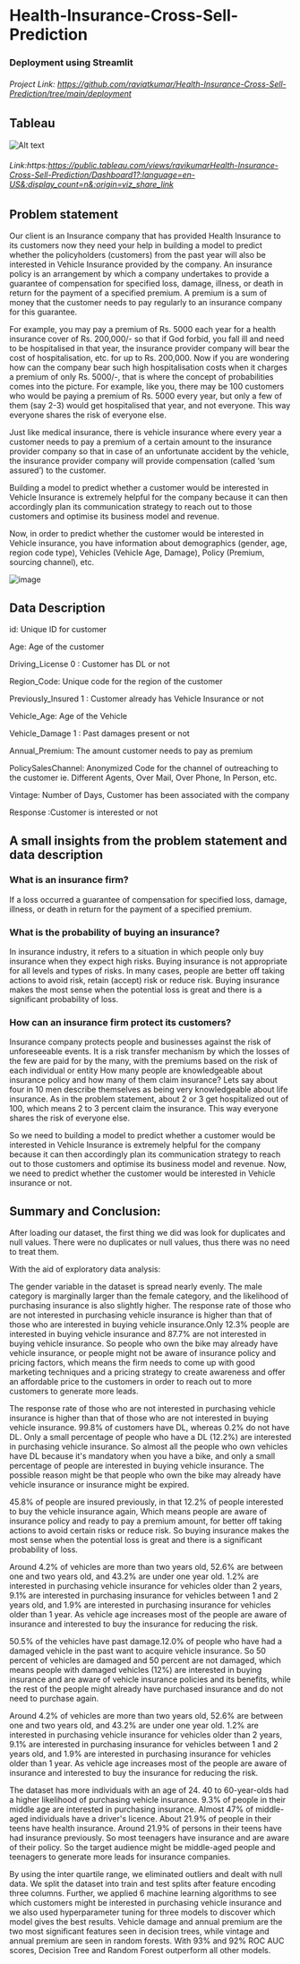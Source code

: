 
# Health-Insurance-Cross-Sell-Prediction

### Deployment using Streamlit
###### Project Link: https://github.com/raviatkumar/Health-Insurance-Cross-Sell-Prediction/tree/main/deployment

## Tableau
![Alt text](https://raw.githubusercontent.com/raviatkumar/Health-Insurance-Cross-Sell-Prediction/main/Image/tableauhealth.PNG)

###### Link:https:https://public.tableau.com/views/ravikumarHealth-Insurance-Cross-Sell-Prediction/Dashboard1?:language=en-US&:display_count=n&:origin=viz_share_link


## Problem statement

Our client is an Insurance company that has provided Health Insurance to its customers now they need your help in building a model to predict whether the policyholders (customers) from the past year will also be interested in Vehicle Insurance provided by the company. An insurance policy is an arrangement by which a company undertakes to provide a guarantee of compensation for specified loss, damage, illness, or death in return for the payment of a specified premium. A premium is a sum of money that the customer needs to pay regularly to an insurance company for this guarantee.

For example, you may pay a premium of Rs. 5000 each year for a health insurance cover of Rs. 200,000/- so that if God forbid, you fall ill and need to be hospitalised in that year, the insurance provider company will bear the cost of hospitalisation, etc. for up to Rs. 200,000. Now if you are wondering how can the company bear such high hospitalisation costs when it charges a premium of only Rs. 5000/-, that is where the concept of probabilities comes into the picture. For example, like you, there may be 100 customers who would be paying a premium of Rs. 5000 every year, but only a few of them (say 2-3) would get hospitalised that year, and not everyone. This way everyone shares the risk of everyone else.

Just like medical insurance, there is vehicle insurance where every year a customer needs to pay a premium of a certain amount to the insurance provider company so that in case of an unfortunate accident by the vehicle, the insurance provider company will provide compensation (called ‘sum assured’) to the customer.

Building a model to predict whether a customer would be interested in Vehicle Insurance is extremely helpful for the company because it can then accordingly plan its communication strategy to reach out to those customers and optimise its business model and revenue.

Now, in order to predict whether the customer would be interested in Vehicle insurance, you have information about demographics (gender, age, region code type), Vehicles (Vehicle Age, Damage), Policy (Premium, sourcing channel), etc.

![image](https://user-images.githubusercontent.com/125804537/226084035-86a72bdb-a64b-4cd4-b10b-81e56acdcc41.png)

## Data Description

id: Unique ID for customer

Age: Age of the customer

Driving_License 0 : Customer has DL or not

Region_Code: Unique code for the region of the customer

Previously_Insured 1 : Customer already has Vehicle Insurance or not

Vehicle_Age: Age of the Vehicle

Vehicle_Damage 1 : Past damages present or not

Annual_Premium: The amount customer needs to pay as premium

PolicySalesChannel: Anonymized Code for the channel of outreaching to the customer ie. Different Agents, Over Mail, Over Phone, In Person, etc.

Vintage: Number of Days, Customer has been associated with the company

Response :Customer is interested or not
## A small insights from the problem statement and data description

### What is an insurance firm?

If a loss occurred a guarantee of compensation for specified loss, damage, illness, or death in return for the payment of a specified premium.

### What is the probability of buying an insurance?

In insurance industry, it refers to a situation in which people only buy insurance when they expect high risks. Buying insurance is not appropriate for all levels and types of risks. In many cases, people are better off taking actions to avoid risk, retain (accept) risk or reduce risk. Buying insurance makes the most sense when the potential loss is great and there is a significant probability of loss.

### How can an insurance firm protect its customers?

Insurance company protects people and businesses against the risk of unforeseeable events. It is a risk transfer mechanism by which the losses of the few are paid for by the many, with the premiums based on the risk of each individual or entity
How many people are knowledgeable about insurance policy and how many of them claim insurance?
Lets say about four in 10 men describe themselves as being very knowledgeable about life insurance. As in the problem statement, about 2 or 3 get hospitalized out of 100, which means 2 to 3 percent claim the insurance. This way everyone shares the risk of everyone else.

So we need to building a model to predict whether a customer would be interested in Vehicle Insurance is extremely helpful for the company because it can then accordingly plan its communication strategy to reach out to those customers and optimise its business model and revenue. Now, we need to predict whether the customer would be interested in Vehicle insurance or not.

## Summary and Conclusion:

After loading our dataset, the first thing we did was look for duplicates and null values. There were no duplicates or null values, thus there was no need to treat them.

With the aid of exploratory data analysis:

The gender variable in the dataset is spread nearly evenly. The male category is marginally larger than the female category, and the likelihood of purchasing insurance is also slightly higher. The response rate of those who are not interested in purchasing vehicle insurance is higher than that of those who are interested in buying vehicle insurance.Only 12.3% people are interested in buying vehicle insurance and 87.7% are not interested in buying vehicle insurance. So people who own the bike may already have vehicle insurance, or people might not be aware of insurance policy and pricing factors, which means the firm needs to come up with good marketing techniques and a pricing strategy to create awareness and offer an affordable price to the customers in order to reach out to more customers to generate more leads.

The response rate of those who are not interested in purchasing vehicle insurance is higher than that of those who are not interested in buying vehicle insurance. 99.8% of customers have DL, whereas 0.2% do not have DL. Only a small percentage of people who have a DL (12.2%) are interested in purchasing vehicle insurance. So almost all the people who own vehicles have DL because it's mandatory when you have a bike, and only a small percentage of people are interested in buying vehicle insurance. The possible reason might be that people who own the bike may already have vehicle insurance or insurance might be expired.

45.8% of people are insured previously, in that 12.2% of people interested to buy the vehicle insurance again, Which means people are aware of insurance policy and ready to pay a premium amount, for better off taking actions to avoid certain risks or reduce risk. So buying insurance makes the most sense when the potential loss is great and there is a significant probability of loss.

Around 4.2% of vehicles are more than two years old, 52.6% are between one and two years old, and 43.2% are under one year old. 1.2% are interested in purchasing vehicle insurance for vehicles older than 2 years, 9.1% are interested in purchasing insurance for vehicles between 1 and 2 years old, and 1.9% are interested in purchasing insurance for vehicles older than 1 year. As vehicle age increases most of the people are aware of insurance and interested to buy the insurance for reducing the risk.

50.5% of the vehicles have past damage.12.0% of people who have had a damaged vehicle in the past want to acquire vehicle insurance. So 50 percent of vehicles are damaged and 50 percent are not damaged, which means people with damaged vehicles (12%) are interested in buying insurance and are aware of vehicle insurance policies and its benefits, while the rest of the people might already have purchased insurance and do not need to purchase again.

Around 4.2% of vehicles are more than two years old, 52.6% are between one and two years old, and 43.2% are under one year old. 1.2% are interested in purchasing vehicle insurance for vehicles older than 2 years, 9.1% are interested in purchasing insurance for vehicles between 1 and 2 years old, and 1.9% are interested in purchasing insurance for vehicles older than 1 year. As vehicle age increases most of the people are aware of insurance and interested to buy the insurance for reducing the risk.

The dataset has more individuals with an age of 24. 40 to 60-year-olds had a higher likelihood of purchasing vehicle insurance. 9.3% of people in their middle age are interested in purchasing insurance. Almost 47% of middle-aged individuals have a driver's licence. About 21.9% of people in their teens have health insurance. Around 21.9% of persons in their teens have had insurance previously. So most teenagers have insurance and are aware of their policy. So the target audience might be middle-aged people and teenagers to generate more leads for insurance companies.

By using the inter quartile range, we eliminated outliers and dealt with null data. We split the dataset into train and test splits after feature encoding three columns. Further, we applied 6 machine learning algorithms to see which customers might be interested in purchasing vehicle insurance and we also used hyperparameter tuning for three models to discover which model gives the best results. Vehicle damage and annual premium are the two most significant features seen in decision trees, while vintage and annual premium are seen in random forests. With 93% and 92% ROC AUC scores, Decision Tree and Random Forest outperform all other models.
